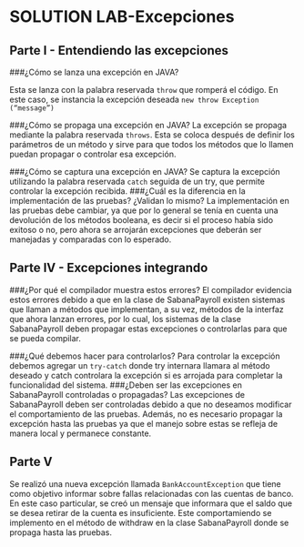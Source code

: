 # SOLUTION LAB-Excepciones
## Parte I - Entendiendo las excepciones 
###¿Cómo se lanza una excepción en JAVA?

Esta se lanza con la palabra reservada `throw` que romperá el código. En este caso, se instancia la 
excepción deseada `new throw Exception (“message”)`

###¿Cómo se propaga una excepción en JAVA?
La excepción se propaga mediante la palabra reservada `throws`. Esta se coloca después de definir los parámetros de un método y sirve para que todos los métodos que lo llamen puedan propagar o controlar esa excepción.

###¿Cómo se captura una excepción en JAVA?
Se captura la excepción utilizando la palabra reservada `catch` seguida de un try, que permite controlar la excepción recibida.
###¿Cuál es la diferencia en la implementación de las pruebas? ¿Validan lo mismo?
La implementación en las pruebas debe cambiar, ya que por lo general se tenía 
en cuenta una devolución de los métodos booleana, es decir si el proceso había 
sido exitoso o no, pero ahora se arrojarán excepciones que deberán ser manejadas 
y comparadas con lo esperado.

## Parte IV - Excepciones integrando
###¿Por qué el compilador muestra estos errores?
El compilador evidencia estos errores debido a que en la clase de SabanaPayroll
existen sistemas que llaman a métodos que implementan, a su vez, métodos de 
la interfaz que ahora lanzan errores, por lo cual, los sistemas de la clase 
SabanaPayroll deben propagar estas excepciones o controlarlas para que se pueda
compilar.

###¿Qué debemos hacer para controlarlos?
Para controlar la excepción debemos agregar un `try-catch` donde try internara 
llamara al método deseado y catch controlara la excepción si es arrojada para completar
la funcionalidad del sistema. 
###¿Deben ser las excepciones en SabanaPayroll controladas o propagadas?
Las excepciones de SabanaPayroll deben ser controladas debido a que no deseamos 
modificar el comportamiento de las pruebas. Además, no es necesario propagar 
la excepción hasta las pruebas ya que el manejo sobre estas se refleja
de manera local y permanece constante.

## Parte V 

Se realizó una nueva excepción llamada `BankAccountException` que tiene como objetivo
informar sobre fallas relacionadas con las cuentas de banco. En este caso particular, 
se creó un mensaje que informara que el saldo que se desea retirar de la cuenta es insuficiente. 
Este comportamiendo se implemento en el método de withdraw en la clase SabanaPayroll donde se propaga 
hasta las pruebas. 